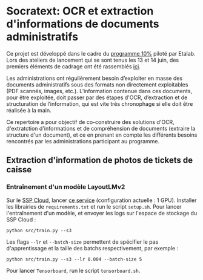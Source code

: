 # Socratext: OCR et extraction d'informations de documents administratifs 

Ce projet est développé dans le cadre du [programme 10%](https://10pourcent.etalab.studio/) piloté par Etalab. 
Lors des ateliers de lancement qui se sont tenus les 13 et 14 juin, des premiers éléments de cadrage ont été rassemblés [ici](https://github.com/etalab-ia/programme10pourcent/wiki/Ateliers-OCR-et-extraction-d'informations-%C3%A0-partir-de-documents-administratifs).

Les administrations ont régulièrement besoin d’exploiter en masse des documents administratifs sous des formats non directement exploitables (PDF scannés, images, etc.). L’information contenue dans ces documents, pour être exploitée, doit passer par des étapes d'OCR, d’extraction et de structuration de l’information, qui est vite très chronophage si elle doit être réalisée à la main. 

Ce repertoire a pour objectif de co-construire des solutions d'OCR, d'extratction d'informations et de compréhension de documents (extraire la structure d'un document), et ce en prenant en compte les différents besoins rencontrés par les administrations participant au programme. 

## Extraction d'information de photos de tickets de caisse

### Entraînement d'un modèle LayoutLMv2

Sur le [SSP Cloud](https://datalab.sspcloud.fr/home), lancer [ce service](https://datalab.sspcloud.fr/launcher/ide/vscode-pytorch-gpu?autoLaunch=true&onyxia.friendlyName=«vscode-pytorch-gpu-github»&git.name=«tomseimandi»&git.email=«tom.seimandi%40gmail.com»&git.token=«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»&security.allowlist.enabled=false&service.image.pullPolicy=«Always») (configuration actuelle : 1 GPU). Installer les librairies de `requirements.txt` et run le script `setup.sh`. Pour lancer l'entraînement d'un modèle, et envoyer les logs sur l'espace de stockage du SSP Cloud :

```
python src/train.py --s3
```

Les flags `--lr` et `--batch-size` permettent de spécifier le pas d'apprentissage et la taille des batchs respectivement, par exemple :

```
python src/train.py --s3 --lr 0.004 --batch-size 5
```

Pour lancer `Tensorboard`, run le script `tensorboard.sh`.


